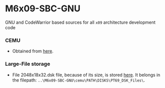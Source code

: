 # M6x09-SBC-GNU
GNU and CodeWarrior based sources for all `x09` architecture development code

### CEMU

* Obtained from [here](http://www.evenson-consulting.com/swtpc/Downloads.htm).

### Large-File storage

* File 2048x18x32.dsk file, because of its size, is stored [here](https://drive.proton.me/urls/0H3N2021S8#mFNlz490GTwU).
It belongs in the filepath: `..\M6x09-SBC-GNU\cemu\PATH\DISKS\PT69_DSK_Files\`.